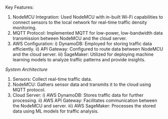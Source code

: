Key Features:
1. NodeMCU Integration: Used NodeMCU with in-built Wi-Fi capabilities to connect sensors to the local network for real-time traffic density monitoring.
2. MQTT Protocol: Implemented MQTT for low-power, low-bandwidth data transmission between NodeMCU and the cloud server.
3. AWS Configuration:
  i) DynamoDB: Employed for storing traffic data efficiently.
  ii) API Gateway: Configured to route data between NodeMCU and the cloud server.
  iii) SageMaker: Utilized for deploying machine learning models to analyze traffic patterns and provide insights.

*System Architecture*
1. Sensors: Collect real-time traffic data.
2. NodeMCU: Gathers sensor data and transmits it to the cloud using MQTT protocol.
3. Cloud Server:
  i) AWS DynamoDB: Stores traffic data for further processing.
  ii) AWS API Gateway: Facilitates communication between the NodeMCU and server.
  iii) AWS SageMaker: Processes the stored data using ML models for traffic analysis.

